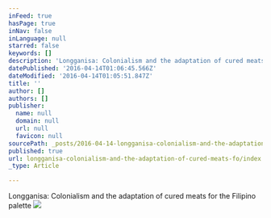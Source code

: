 ```yaml
---
inFeed: true
hasPage: true
inNav: false
inLanguage: null
starred: false
keywords: []
description: 'Longganisa: Colonialism and the adaptation of cured meats for the Filipino palette'
datePublished: '2016-04-14T01:06:45.566Z'
dateModified: '2016-04-14T01:05:51.847Z'
title: ''
author: []
authors: []
publisher:
  name: null
  domain: null
  url: null
  favicon: null
sourcePath: _posts/2016-04-14-longganisa-colonialism-and-the-adaptation-of-cured-meats-fo.md
published: true
url: longganisa-colonialism-and-the-adaptation-of-cured-meats-fo/index.html
_type: Article

---
```

Longganisa: Colonialism and the adaptation of cured meats for the Filipino palette
![](https://the-grid-user-content.s3-us-west-2.amazonaws.com/58b283ba-3998-4119-9078-00c90a00cc81.png)